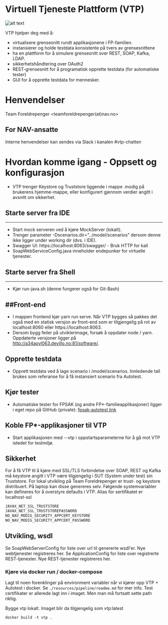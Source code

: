 Virtuell Tjeneste Plattform (VTP)
=================================
![alt text](vtp.png "Logo Title Text 1")


VTP hjelper deg med å: 
- virtualisere grensesnitt rundt applikasjonene i FP-familien. 
- instansierer og holde testdata konsistente på tvers av grensesnittene
- ha en plattform for å simulere grensesnitt over REST, SOAP, Kafka, LDAP.
- sikkerhetshåndtering over OAuth2
- REST-grensesnitt for å programatisk opprette testdata (for automatiske tester) 
- GUI for å opprette testdata for mennesker.

# Henvendelser

Team Foreldrepenger <teamforeldrepenger(at)nav.no>

## For NAV-ansatte

Interne henvendelser kan sendes via Slack i kanalen #vtp-chatten


# Hvordan komme igang - Oppsett og konfigurasjon

* VTP trenger Keystore og Truststore liggende i mappe .modig på brukerens hjemme-mappe, eller konfigurert gjennom verdier angitt i avsnitt om sikkerhet.

## Starte server fra IDE
----
* Start mock serveren ved å kjøre MockServer (lokalt).
* Trenger parameter -Dscenarios.dir="../model/scenarios" dersom denne ikke ligger under working dir (dvs. i IDE).
* Swagger UI: https://localhost:8063/swagger/ - Bruk HTTP for kall
* SoapWebServiceConfig.java inneholder endepunker for virtuelle tjenester.

## Starte server fra Shell
---
* Kjør run-java.sh (denne fungerer også for Git-Bash)

##Front-end
---
* I mappen frontend kjør yarn run serve. Når VTP bygges så pakkes det også med en statisk versjon av front-end som er tilgjengelig på rot av localhost:8060 eller https://localhost:8063.
* Dersom bygg feiler på utviklerimage, forsøk å oppdater node / yarn. Oppdaterte versjoner ligger på http://a34apvl063.devillo.no:81/software/.  


Opprette testdata 
----
* Opprett testdata ved å lage scenario i /model/scenarios. Innledende tall brukes som referanse for å få instansiert scenario fra Autotest. 

Kjør tester
----
* Automatiske tester for FPSAK (og andre FP*-familieapplikasjoner) ligger i eget repo på GitHub (private): [fpsak-autotest link](https://github.com/navikt/fpsak-autotest)

Koble FP*-applikasjoner til VTP
------

* Start applikasjonen med --vtp i oppstartsparameterne for å gå mot VTP istedet for testmiljø. 

Sikkerhet
----
For å få VTP til å kjøre med SSL/TLS forbindelse over SOAP, REST og Kafka må keystore angitt i VTP være tilgjengelig i SUT (System under test) sin Truststore. 
For lokal utvikling på Team Foreldrepenger er trust- og keystore distribuert. På laptop kan disse genereres selv. Følgende systemvariabler kan defineres for å overstyre defaults i VTP. 
Alias for sertifikatet er localhost-ssl

```bash
JAVAX_NET_SSL_TRUSTSTORE
JAVAX_NET_SSL_TRUSTSTOREPASSWORD
NO_NAV_MODIG_SECURITY_APPCERT_KEYSTORE
NO_NAV_MODIG_SECURITY_APPCERT_PASSWORD
```


Utvikling, wsdl
----
Se SoapWebServerConfig for liste over url til genererte wsdl'er. Nye webtjenester registreres her. 
Se ApplicationConfig for liste over registrerte REST-tjenester. Nye REST-tjenester registreres her. 


### Kjøre via docker run / docker-compose
Lagt til noen forenklinger på environment variabler når vi kjører opp VTP + Autotest i docker. Se
`./resources/pipeline/readme.md` for mer info. Test certifikater er allerede lagt inn i imaget. Men man må
fortsatt sette path riktig.


Bygge vtp lokalt. Imaget blir da tilgjengelig som vtp:latest
```
docker build -t vtp . 
```
